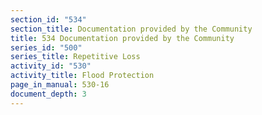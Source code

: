 ```yaml
---
section_id: "534"
section_title: Documentation provided by the Community
title: 534 Documentation provided by the Community
series_id: "500"
series_title: Repetitive Loss
activity_id: "530"
activity_title: Flood Protection
page_in_manual: 530-16
document_depth: 3
---
```

